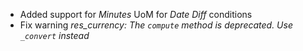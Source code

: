 - Added support for *Minutes* UoM for *Date Diff* conditions
- Fix warning *res_currency: The `compute` method is deprecated. Use `_convert` instead*
